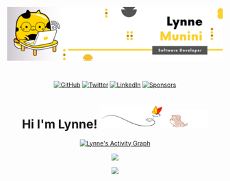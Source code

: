 <p align="center">
	<img src="images/Green Orange Minimalist Food And Beverage Manager LinkedIn Banner.svg"/>
</p>
<br>
<p align="center">
	<a href="https://github.com/lynnemunini"><img src="https://img.shields.io/github/followers/lynnemunini.svg?label=GitHub&style=social" alt="GitHub"></a>
	<a href="https://twitter.com/LynneMunini"><img src="https://img.shields.io/twitter/follow/LynneMunini?label=Twitter&style=social" alt="Twitter"></a>
	<a href="https://www.linkedin.com/in/lynne-munini-431571195/"><img src="https://img.shields.io/badge/LinkedIn--_.svg?style=social&logo=linkedin" alt="LinkedIn"></a>
	<a href="https://github.com/sponsors/lynnemunini"><img src="https://img.shields.io/badge/Sponsors--_.svg?style=social&logo=github&logoColor=EA4AAA" alt="Sponsors"></a>
</p>

<h1 align="center">
  Hi I'm Lynne!
  <img src="images/butterfly.gif" width=30%><img src="images/dog.gif" width=20%>
</h1>
<p align="center">  
<a href="https://github.com/Finyasy/github-readme-activity-graph"><img alt="Lynne's Activity Graph" src="https://activity-graph.herokuapp.com/graph?username=lynnemunini&bg_color=1F222E&color=fff6ea&line=fad02c&point=FFFFFF&hide_border=true"/></a>
</p>

<p align="center">            
<a href="https://github.com/lynnemunini/github-readme-stats">
  <img align="center" src="https://github-readme-streak-stats.herokuapp.com/?user=lynnemunini&ring=fad02c&fire=fad02c&currStreakLabel=fad02c&background=1F222E&hide_border=true&sideNums=fff6ea&sideLabels=fff6ea&dates=fff6ea&currStreakNum=fff6ea" />
</a>
</p>

<p align="center">            
<a href="https://spotify-github-profile.vercel.app/api/view.svg?uid=cw44vx1muv0czb8zgjp36dccb&redirect=true">
  <img align="center" src="https://spotify-github-profile.vercel.app/api/view.svg?uid=cw44vx1muv0czb8zgjp36dccb&cover_image=true&theme=default&bar_color=53b14f&bar_color_cover=false" />
</a>
</p>

<!-- <p align="center">
<a>
  <img align="center" src="https://spotify-recently-played-readme.vercel.app/api?user=cw44vx1muv0czb8zgjp36dccb"/>
</a>
</p> -->
